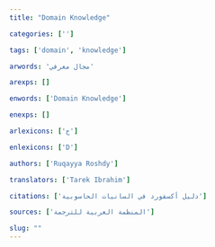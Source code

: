 ```yaml
---
title: "Domain Knowledge"

categories: ['']

tags: ['domain', 'knowledge']

arwords: 'مجال معرفي'

arexps: []

enwords: ['Domain Knowledge']

enexps: []

arlexicons: ['ج']

enlexicons: ['D']

authors: ['Ruqayya Roshdy']

translators: ['Tarek Ibrahim']

citations: ['دليل أكسفورد في السانيات الحاسوبية']

sources: ['المنظمة العربية للترجمة']

slug: ""
---
```

